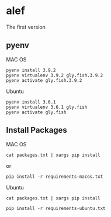 # alef

The first version

## pyenv

MAC OS

```
pyenv install 3.9.2
pyenv virtualenv 3.9.2 gly.fish.3.9.2
pyenv activate gly.fish.3.9.2
```

Ubuntu

```
pyenv install 3.6.1
pyenv virtualenv 3.6.1 gly.fish
pyenv activate gly.fish
```

## Install Packages

MAC OS

```
cat packages.txt | xargs pip install
```
or

```
pip install -r requirements-macos.txt
```

Ubuntu

```
cat packages.txt | xargs pip install
```

```
pip install -r requirements-ubuntu.txt
```

